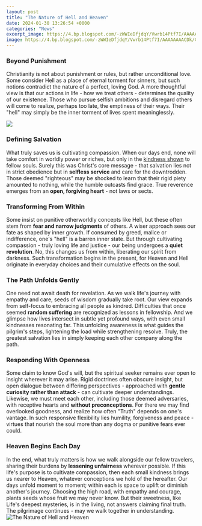 ```yaml
---
layout: post
title: "The Nature of Hell and Heaven"
date: 2024-01-30 13:26:54 +0000
categories: "News"
excerpt_image: https://4.bp.blogspot.com/-zWWIeDfjdqY/Vwrb14Ptf7I/AAAAAAAACDk/CrdfwFj3aoQdx4uK4okfScwJvL-20tQXg/s1600/panoramic_view_of_hell3.png
image: https://4.bp.blogspot.com/-zWWIeDfjdqY/Vwrb14Ptf7I/AAAAAAAACDk/CrdfwFj3aoQdx4uK4okfScwJvL-20tQXg/s1600/panoramic_view_of_hell3.png
---
```


### Beyond Punishment
Christianity is not about punishment or rules, but rather unconditional love. Some consider Hell as a place of eternal torment for sinners, but such notions contradict the nature of a perfect, loving God. A more thoughtful view is that our actions in life - how we treat others - determines the quality of our existence. Those who pursue selfish ambitions and disregard others will come to realize, perhaps too late, the emptiness of their ways. Their "hell" may simply be the inner torment of lives spent meaninglessly. 

![](https://images.squarespace-cdn.com/content/v1/5fcea218e5a6b12da691832e/5b8a929a-e28c-43cb-bea0-cccacfdbe609/Hell.jpg)
### Defining Salvation
What truly saves us is cultivating compassion. When our days end, none will take comfort in worldly power or riches, but only in the [kindness shown](https://yt.io.vn/collection/abdul) to fellow souls. Surely this was Christ's core message - that salvation lies not in strict obedience but in **selfless service** and care for the downtrodden. Those deemed "righteous" may be shocked to learn that their rigid piety amounted to nothing, while the humble outcasts find grace. True reverence emerges from an **open, forgiving heart** - not laws or sects.
### Transforming From Within  
Some insist on punitive otherworldly concepts like Hell, but these often stem from **fear and narrow judgments** of others. A wiser approach sees our fate as shaped by inner growth. If consumed by greed, malice or indifference, one's "hell" is a barren inner state. But through cultivating compassion - truly loving life and justice - our being undergoes a **quiet revolution**. No, this changes us from within, liberating our spirit from darkness. Such transformation begins in the present, for Heaven and Hell originate in everyday choices and their cumulative effects on the soul.
### The Path Unfolds Gently
One need not await death for revelation. As we walk life's journey with empathy and care, seeds of wisdom gradually take root. Our view expands from self-focus to embracing all people as kindred. Difficulties that once seemed **random suffering** are recognized as lessons in fellowship. And we glimpse how lives intersect in subtle yet profound ways, with even small kindnesses resonating far. This unfolding awareness is what guides the pilgrim's steps, lightening the load while strengthening resolve. Truly, the greatest salvation lies in simply keeping each other company along the path.
### Responding With Openness 
Some claim to know God's will, but the spiritual seeker remains ever open to insight wherever it may arise. Rigid doctrines often obscure insight, but open dialogue between differing perspectives - approached with **gentle curiosity rather than attack** - can cultivate deeper understandings. Likewise, we must meet each other, including those deemed adversaries, with receptive hearts and **without preconceptions**. For there we may find overlooked goodness, and realize how often "Truth" depends on one's vantage. In such responsive flexibility lies humility, forgiveness and peace - virtues that nourish the soul more than any dogma or punitive fears ever could.
### Heaven Begins Each Day
In the end, what truly matters is how we walk alongside our fellow travelers, sharing their burdens by **lessening unfairness** wherever possible. If this life's purpose is to cultivate compassion, then each small kindness brings us nearer to Heaven, whatever conceptions we hold of the hereafter. Our days unfold moment to moment; within each is space to uplift or diminish another's journey. Choosing the high road, with empathy and courage, plants seeds whose fruit we may never know. But their sweetness, like Life's deepest mysteries, is in the living, not answers claiming final truth. The pilgrimage continues - may we walk together in understanding.
![The Nature of Hell and Heaven](https://4.bp.blogspot.com/-zWWIeDfjdqY/Vwrb14Ptf7I/AAAAAAAACDk/CrdfwFj3aoQdx4uK4okfScwJvL-20tQXg/s1600/panoramic_view_of_hell3.png)